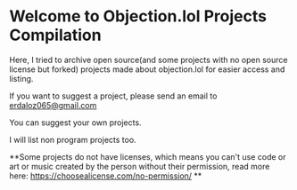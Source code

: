 # Welcome to Objection.lol Projects Compilation

Here, I tried to archive open source(and some projects with no open source license but forked) projects made about objection.lol for easier access and listing. 

If you want to suggest a project, please send an email to erdaloz065@gmail.com

You can suggest your own projects.

I will list non program projects too.

**Some projects do not have licenses, which means you can't use code or art or music created by the person without their permission, read more here: https://choosealicense.com/no-permission/ **

<!---
objectionlol-project-compilation/objectionlol-project-compilation is a ✨ special ✨ repository because its `README.md` (this file) appears on your GitHub profile.
You can click the Preview link to take a look at your changes.
--->
